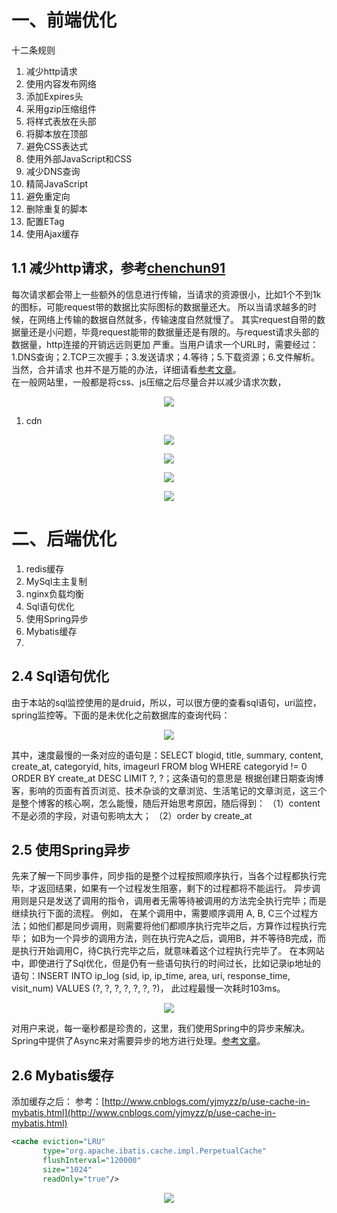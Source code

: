 # 一、前端优化
十二条规则
1. 减少http请求  
2. 使用内容发布网络 
3. 添加Expires头  
4. 采用gzip压缩组件  
5. 将样式表放在头部  
6. 将脚本放在顶部  
7. 避免CSS表达式  
8. 使用外部JavaScript和CSS  
9. 减少DNS查询  
10. 精简JavaScript  
11. 避免重定向  
12. 删除重复的脚本  
13. 配置ETag  
14. 使用Ajax缓存


## 1.1 减少http请求，参考[chenchun91](http://blog.csdn.net/chenchun91/article/details/52207008)  
每次请求都会带上一些额外的信息进行传输，当请求的资源很小，比如1个不到1k的图标，可能request带的数据比实际图标的数据量还大。 所以当请求越多的时候，在网络上传输的数据自然就多，传输速度自然就慢了。 
其实request自带的数据量还是小问题，毕竟request能带的数据量还是有限的。与request请求头部的数据量，http连接的开销远远则更加
严重。当用户请求一个URL时，需要经过：1.DNS查询；2.TCP三次握手；3.发送请求；4.等待；5.下载资源；6.文件解析。当然，合并请求
也并不是万能的办法，详细请看[参考文章](http://blog.csdn.net/chenchun91/article/details/52207008)。  
在一般网站里，一般都是将css、js压缩之后尽量合并以减少请求次数，

<div align="center">

![](http://image.wenzhihuai.com/images/20170927063827.png)

</div>



1.   cdn
<div align="center">

![](http://image.wenzhihuai.com/images/20171017101905.png)

</div>

<div align="center">

![](http://image.wenzhihuai.com/images/20171017101925.png)

</div>


<div align="center">

![](http://image.wenzhihuai.com/images/20171017112853.png)

</div>


<div align="center">

![](http://image.wenzhihuai.com/images/3d8ccd9c20171017112919.png)

</div>




# 二、后端优化
1. redis缓存  
2. MySql主主复制   
3. nginx负载均衡  
4. Sql语句优化  
5. 使用Spring异步  
6. Mybatis缓存  
7.


## 2.4 Sql语句优化
由于本站的sql监控使用的是druid，所以，可以很方便的查看sql语句，uri监控，spring监控等。下面的是未优化之前数据库的查询代码：
<div align="center">

![](http://image.wenzhihuai.com/images/20170927073316.png)

</div>

其中，速度最慢的一条对应的语句是：SELECT blogid, title, summary, content, create_at, categoryid, hits, imageurl FROM blog WHERE categoryid != 0 ORDER BY create_at DESC LIMIT ?, ?；这条语句的意思是
根据创建日期查询博客，影响的页面有首页浏览、技术杂谈的文章浏览、生活笔记的文章浏览，这三个是整个博客的核心啊，怎么能慢，随后开始思考原因，随后得到：
（1）content不是必须的字段，对语句影响太大；
（2）order by create_at


## 2.5 使用Spring异步  
先来了解一下同步事件，同步指的是整个过程按照顺序执行，当各个过程都执行完毕，才返回结果，如果有一个过程发生阻塞，剩下的过程都将不能运行。
异步调用则是只是发送了调用的指令，调用者无需等待被调用的方法完全执行完毕；而是继续执行下面的流程。
例如， 在某个调用中，需要顺序调用 A, B, C三个过程方法；如他们都是同步调用，则需要将他们都顺序执行完毕之后，方算作过程执行完毕；
 如B为一个异步的调用方法，则在执行完A之后，调用B，并不等待B完成，而是执行开始调用C，待C执行完毕之后，就意味着这个过程执行完毕了。
在本网站中，即使进行了Sql优化，但是仍有一些语句执行的时间过长，比如记录ip地址的语句：INSERT INTO ip_log (sid, ip, ip_time, area, uri, response_time, visit_num) VALUES (?, ?, ?, ?, ?, ?, ?)，
此过程最慢一次耗时103ms。
<div align="center">

![](http://image.wenzhihuai.com/images/20170927070822.png)

</div>

对用户来说，每一毫秒都是珍贵的，这里，我们使用Spring中的异步来解决。Spring中提供了Async来对需要异步的地方进行处理。[参考文章](http://blog.csdn.net/qq_21033663/article/details/51564092)。


## 2.6 Mybatis缓存

添加缓存之后：
参考：[http://www.cnblogs.com/yjmyzz/p/use-cache-in-mybatis.html](http://www.cnblogs.com/yjmyzz/p/use-cache-in-mybatis.html)
```xml
<cache eviction="LRU"
       type="org.apache.ibatis.cache.impl.PerpetualCache"
       flushInterval="120000"
       size="1024"
       readOnly="true"/>
```

<div align="center">

![](http://image.wenzhihuai.com/images/20170924081447.png)

</div>
